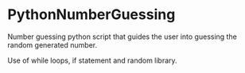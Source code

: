 # PythonNumberGuessing
Number guessing python script that guides the user into guessing the random generated number.

Use of while loops, if statement and random library.
